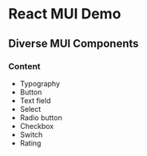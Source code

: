 # React MUI Demo

## Diverse MUI Components

### Content

- Typography
- Button
- Text field
- Select
- Radio button
- Checkbox
- Switch
- Rating
